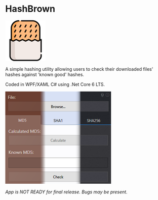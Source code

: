 # HashBrown

<img src="/HashBrown/hash-browns.png" width="128">

A simple hashing utility allowing users to check their downloaded files' hashes against 'known good' hashes.

Coded in WPF/XAML C# using .Net Core 6 LTS. 

![HashBrown Screenshot](/HashBrown-Screenshot.png)

*App is NOT READY for final release. Bugs may be present.*

